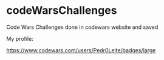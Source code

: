 # codeWarsChallenges
Code Wars Challenges done in codewars website and saved

My profile:

https://www.codewars.com/users/Pedr0Leite/badges/large
